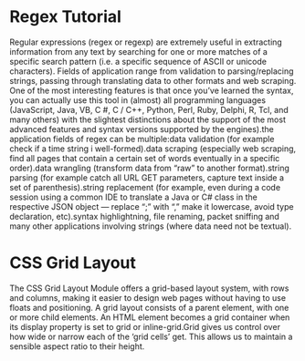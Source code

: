 # Regex Tutorial
Regular expressions (regex or regexp) are extremely useful in extracting information from any text by searching for one or more matches of a specific search pattern (i.e. a specific sequence of ASCII or unicode characters). Fields of application range from validation to parsing/replacing strings, passing through translating data to other formats and web scraping. One of the most interesting features is that once you’ve learned the syntax, you can actually use this tool in (almost) all programming languages ​​(JavaScript, Java, VB, C #, C / C++, Python, Perl, Ruby, Delphi, R, Tcl, and many others) with the slightest distinctions about the support of the most advanced features and syntax versions supported by the engines).the application fields of regex can be multiple:data validation (for example check if a time string i well-formed).data scraping (especially web scraping, find all pages that contain a certain set of words eventually in a specific order).data wrangling (transform data from “raw” to another format).string parsing (for example catch all URL GET parameters, capture text inside a set of parenthesis).string replacement (for example, even during a code session using a common IDE to translate a Java or C# class in the respective JSON object — replace “;” with “,” make it lowercase, avoid type declaration, etc).syntax highlightning, file renaming, packet sniffing and many other applications involving strings (where data need not be textual).
# CSS Grid Layout
The CSS Grid Layout Module offers a grid-based layout system, with rows and columns, making it easier to design web pages without having to use floats and positioning. A grid layout consists of a parent element, with one or more child elements. An HTML element becomes a grid container when its display property is set to grid or inline-grid.Grid gives us control over how wide or narrow each of the ‘grid cells’ get. This allows us to maintain a sensible aspect ratio to their height.